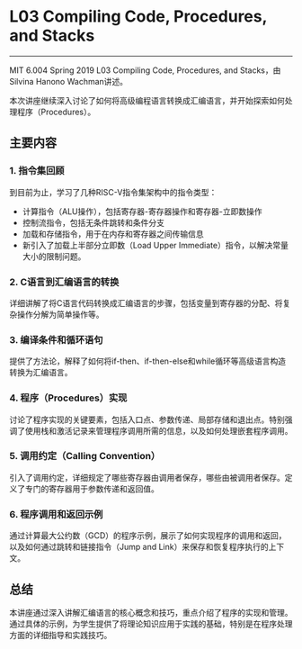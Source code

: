 # L03 Compiling Code, Procedures, and Stacks

---

MIT 6.004 Spring 2019 L03 Compiling Code, Procedures, and Stacks，由Silvina Hanono Wachman讲述。

本次讲座继续深入讨论了如何将高级编程语言转换成汇编语言，并开始探索如何处理程序（Procedures）。

## 主要内容

### 1. **指令集回顾**

   到目前为止，学习了几种RISC-V指令集架构中的指令类型：

- 计算指令（ALU操作），包括寄存器-寄存器操作和寄存器-立即数操作
- 控制流指令，包括无条件跳转和条件分支
- 加载和存储指令，用于在内存和寄存器之间传输信息
- 新引入了加载上半部分立即数（Load Upper Immediate）指令，以解决常量大小的限制问题。

### 2. **C语言到汇编语言的转换**

   详细讲解了将C语言代码转换成汇编语言的步骤，包括变量到寄存器的分配、将复杂操作分解为简单操作等。

### 3. **编译条件和循环语句**

   提供了方法论，解释了如何将if-then、if-then-else和while循环等高级语言构造转换为汇编语言。

### 4. **程序（Procedures）实现**

   讨论了程序实现的关键要素，包括入口点、参数传递、局部存储和退出点。特别强调了使用栈和激活记录来管理程序调用所需的信息，以及如何处理嵌套程序调用。

### 5. **调用约定（Calling Convention）**

   引入了调用约定，详细规定了哪些寄存器由调用者保存，哪些由被调用者保存。定义了专门的寄存器用于参数传递和返回值。

### 6. **程序调用和返回示例**

   通过计算最大公约数（GCD）的程序示例，展示了如何实现程序的调用和返回，以及如何通过跳转和链接指令（Jump and Link）来保存和恢复程序执行的上下文。

## 总结

本讲座通过深入讲解汇编语言的核心概念和技巧，重点介绍了程序的实现和管理。通过具体的示例，为学生提供了将理论知识应用于实践的基础，特别是在程序处理方面的详细指导和实践技巧。
